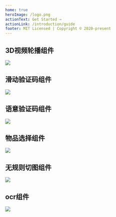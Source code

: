 ```yaml
---
home: true
heroImage: /logo.png
actionText: Get Started →
actionLink: /introduction/guide
footer: MIT Licensed | Copyright © 2020-present
---
```


<div class="features">
  <div class="feature">
    <h2>3D视频轮播组件</h2>
    <img src="/carousel.jpg">
  </div>
  <div class="feature">
    <h2>滑动验证码组件</h2>
    <img src="/slidecode.png">
  </div>
  <div class="feature">
    <h2>语意验证码组件</h2>
    <img src="/idiomcode.png">
  </div>
  <div class="feature">
    <h2>物品选择组件</h2>
    <img src="/skuitems.png">
  </div>
  <div class="feature">
    <h2>无规则切图组件</h2>
    <img src="/cropimage.png">
  </div>
  <div class="feature">
    <h2>ocr组件</h2>
    <img src="/ocrtext.png">
  </div>
</div>
